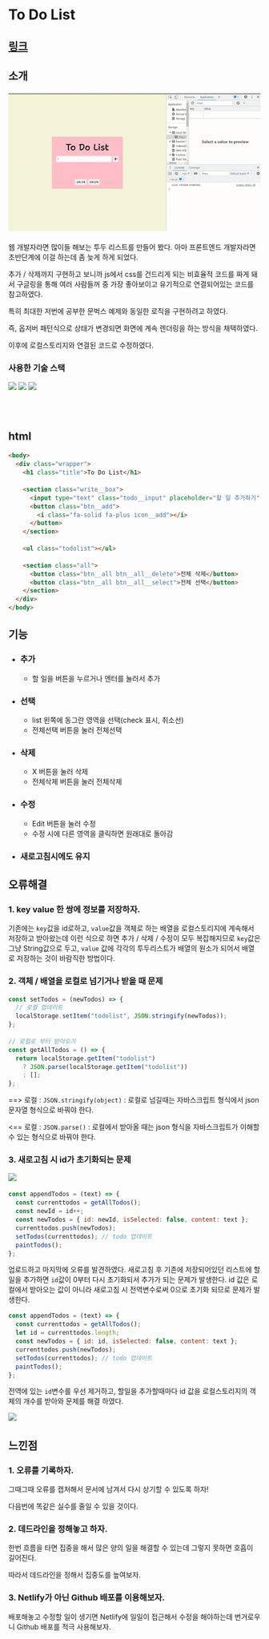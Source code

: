 # To Do List

## [링크](https://strong-hamster-fadef1.netlify.app)

## 소개

<img src="./img/todo.gif">

웹 개발자라면 많이들 해보는 투두 리스트를 만들어 봤다.
아마 프론트엔드 개발자라면 초반단계에 이걸 하는데 좀 늦게 하게 되었다.

추가 / 삭제까지 구현하고 보니까 js에서 css를 건드리게 되는 비효율적 코드를 짜게 돼서 구글링을 통해 여러 사람들꺼 중 가장 좋아보이고 유기적으로 연결되어있는 코드를 참고하였다.

특히 최대한 저번에 공부한 문벅스 예제와 동일한 로직을 구현하려고 하였다.

즉, 옵저버 패턴식으로 상태가 변경되면 화면에 계속 렌더링을 하는 방식을 채택하였다.

이후에 로컬스토리지와 연결된 코드로 수정하였다.

### 사용한 기술 스택

<img src="https://img.shields.io/badge/html5-E34F26?style=for-the-badge&logo=html5&logoColor=white"> <img src="https://img.shields.io/badge/css-1572B6?style=for-the-badge&logo=css3&logoColor=white"> <img src="https://img.shields.io/badge/javascript-006600?style=for-the-badge&logo=javascript&logoColor=black">

<br>
<br>

## html

```html
<body>
  <div class="wrapper">
    <h1 class="title">To Do List</h1>

    <section class="write__box">
      <input type="text" class="todo__input" placeholder="할 일 추가하기" />
      <button class="btn__add">
        <i class="fa-solid fa-plus icon__add"></i>
      </button>
    </section>

    <ul class="todolist"></ul>

    <section class="all">
      <button class="btn__all btn__all__delete">전체 삭제</button>
      <button class="btn__all btn__all__select">전체 선택</button>
    </section>
  </div>
</body>
```

## 기능

- ### 추가

  - 할 일을 버튼을 누르거나 엔터를 눌러서 추가

- ### 선택

  - list 왼쪽에 동그란 영역을 선택(check 표시, 취소선)
  - 전체선택 버튼을 눌러 전체선택

- ### 삭제

  - X 버튼을 눌러 삭제
  - 전체삭제 버튼을 눌러 전체삭제

- ### 수정

  - Edit 버튼을 눌러 수정
  - 수정 시에 다른 영역을 클릭하면 원래대로 돌아감

- ### 새로고침시에도 유지

## 오류해결

### 1. key value 한 쌍에 정보를 저장하자.

기존에는 `key`값을 id로하고, `value`값을 객체로 하는 배열을 로컬스토리지에 계속해서 저장하고 받아왔는데 이런 식으로 하면 추가 / 삭제 / 수정이 모두 복잡해지므로 `key`값은 그냥 String값으로 두고, `value` 값에 각각의 투두리스트가 배열의 원소가 되어서 배열로 저장하는 것이 바람직한 방법이다.

### 2. 객체 / 배열을 로컬로 넘기거나 받을 때 문제

```js
const setTodos = (newTodos) => {
  // 로컬 업데이트
  localStorage.setItem("todolist", JSON.stringify(newTodos));
};

// 로컬로 부터 받아오기
const getAllTodos = () => {
  return localStorage.getItem("todolist")
    ? JSON.parse(localStorage.getItem("todolist"))
    : [];
};
```

==> 로컬 : `JSON.stringify(object)` : 로컬로 넘길때는 자바스크립트 형식에서 json 문자열 형식으로 바꿔야 한다.

<== 로컬 : `JSON.parse()` : 로컬에서 받아올 때는 json 형식을 자바스크립트가 이해할 수 있는 형식으로 바꿔야 한다.

### 3. 새로고침 시 id가 초기화되는 문제

<img src="https://i.postimg.cc/FsnYsHQN/image.png">

```js
const appendTodos = (text) => {
  const currenttodos = getAllTodos();
  const newId = id++;
  const newTodos = { id: newId, isSelected: false, content: text };
  currenttodos.push(newTodos);
  setTodos(currenttodos); // todo 업데이트
  paintTodos();
};
```

업로드하고 마지막에 오류를 발견하였다.
새로고침 후 기존에 저장되어있던 리스트에 할 일을 추가하면 `id`값이 0부터 다시 초기화되서 추가가 되는 문제가 발생한다.
id 값은 로컬에서 받아오는 값이 아니라 새로고침 시 전역변수로써 0으로 초기화 되므로 문제가 발생한다.

```js
const appendTodos = (text) => {
  const currenttodos = getAllTodos();
  let id = currenttodos.length;
  const newTodos = { id: id, isSelected: false, content: text };
  currenttodos.push(newTodos);
  setTodos(currenttodos); // todo 업데이트
  paintTodos();
};
```

전역에 있는 `id`변수를 우선 제거하고, 할일을 추가할때마다 id 값을 로컬스토리지의 객체의 개수를 받아와 문제를 해결 하였다.

<img src="https://i.postimg.cc/hGx5Cv0r/image.png">

## 느낀점

### 1. 오류를 기록하자.

그때그때 오류를 캡처해서 문서에 남겨서 다시 상기할 수 있도록 하자!

다음번에 똑같은 실수를 줄일 수 있을 것이다.

### 2. 데드라인을 정해놓고 하자.

한번 흐름을 타면 집중을 해서 많은 양의 일을 해결할 수 있는데 그렇지 못하면 호흡이 길어진다.

따라서 데드라인을 정해서 집중도를 높여보자.

### 3. Netlify가 아닌 Github 배포를 이용해보자.

배포해놓고 수정할 일이 생기면 Netlify에 일일이 접근해서 수정을 해야하는데 번거로우니 Github 배포를 적극 사용해보자.
